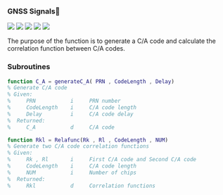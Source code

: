 ### GNSS Signals:signal_strength:

![](https://img.shields.io/badge/build-passing-brightgreen.svg)
![](https://img.shields.io/badge/platform-windows-orange.svg)
![](https://img.shields.io/badge/compiler-matlab-yellow.svg)
![](https://img.shields.io/badge/author-Jason%20Ding-blue.svg) ![](https://img.shields.io/badge/license-MIT-ff69b4.svg)

The purpose of the function is to generate a C/A code and calculate the correlation function between C/A codes.

### Subroutines

```matlab
function C_A = generateC_A( PRN , CodeLength , Delay)
% Generate C/A code
% Given:
%     PRN           i     PRN number
%     CodeLength    i     C/A code length
%     Delay         i     C/A code delay
%  Returned:
%     C_A           d     C/A code
```

```matlab
function Rkl = Relafunc(Rk , Rl , CodeLength , NUM)
% Generate two C/A code correlation functions
% Given:
%     Rk , Rl       i     First C/A code and Second C/A code
%     CodeLength    i     C/A code length
%     NUM           i     Number of chips  
%  Returned:
%     Rkl           d     Correlation functions
```


